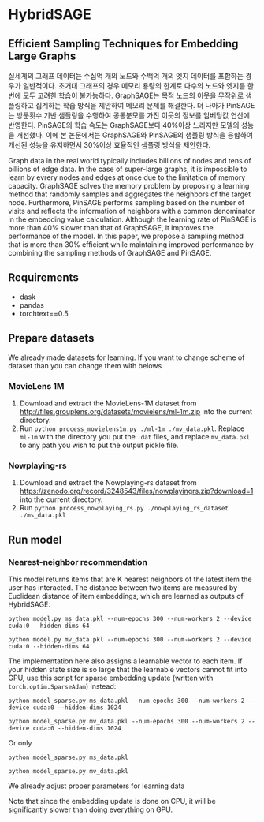# HybridSAGE

## Efficient Sampling Techniques for Embedding Large Graphs
실세계의 그래프 데이터는 수십억 개의 노드와 수백억 개의 엣지 데이터를 포함하는 경우가 일반적이다. 초거대 그래프의 경우 메모리 용량의 한계로 다수의 노드와 엣지를 한 번에 모두 고려한 학습이 불가능하다. GraphSAGE는 목적 노드의 이웃을 무작위로 샘플링하고 집계하는 학습 방식을 제안하여 메모리 문제를 해결한다. 더 나아가 PinSAGE는 방문횟수 기반 샘플링을 수행하여 공통분모를 가진 이웃의 정보를 임베딩값 연산에 반영한다. PinSAGE의 학습 속도는 GraphSAGE보다 40%이상 느리지만 모델의 성능을 개선했다. 이에 본 논문에서는 GraphSAGE와 PinSAGE의 샘플링 방식을 융합하여 개선된 성능을 유지하면서 30%이상 효율적인 샘플링 방식을 제안한다.

Graph data in the real world typically includes billions of nodes and tens of billions of edge data. In the case of super-large graphs, it is impossible to learn by evrery nodes and edges at once due to the limitation of memory capacity. GraphSAGE solves the memory problem by proposing a learning method that randomly samples and aggregates the neighbors of the target node. Furthermore, PinSAGE performs sampling based on the number of visits and reflects the information of neighbors with a common denominator in the embedding value calculation. Although the learning rate of PinSAGE is more than 40% slower than that of GraphSAGE, it improves the performance of the model. In this paper, we propose a sampling method that is more than 30% efficient while maintaining improved performance by combining the sampling methods of GraphSAGE and PinSAGE.


## Requirements

- dask
- pandas
- torchtext==0.5

## Prepare datasets
We already made datasets for learning. If you want to change scheme of dataset than you can change them with belows

### MovieLens 1M

1. Download and extract the MovieLens-1M dataset from http://files.grouplens.org/datasets/movielens/ml-1m.zip
   into the current directory.
2. Run `python process_movielens1m.py ./ml-1m ./mv_data.pkl`.
   Replace `ml-1m` with the directory you put the `.dat` files, and replace `mv_data.pkl` to
   any path you wish to put the output pickle file.

### Nowplaying-rs

1. Download and extract the Nowplaying-rs dataset from https://zenodo.org/record/3248543/files/nowplayingrs.zip?download=1
   into the current directory.
2. Run `python process_nowplaying_rs.py ./nowplaying_rs_dataset ./ms_data.pkl`

## Run model

### Nearest-neighbor recommendation

This model returns items that are K nearest neighbors of the latest item the user has
interacted.  The distance between two items are measured by Euclidean distance of
item embeddings, which are learned as outputs of HybridSAGE.

```
python model.py ms_data.pkl --num-epochs 300 --num-workers 2 --device cuda:0 --hidden-dims 64
```
```
python model.py mv_data.pkl --num-epochs 300 --num-workers 2 --device cuda:0 --hidden-dims 64
```
The implementation here also assigns a learnable vector to each item.  If your hidden
state size is so large that the learnable vectors cannot fit into GPU, use this script
for sparse embedding update (written with `torch.optim.SparseAdam`) instead:


```
python model_sparse.py ms_data.pkl --num-epochs 300 --num-workers 2 --device cuda:0 --hidden-dims 1024
```
```
python model_sparse.py mv_data.pkl --num-epochs 300 --num-workers 2 --device cuda:0 --hidden-dims 1024
```
Or only
```
python model_sparse.py ms_data.pkl
```
```
python model_sparse.py mv_data.pkl
```
We already adjust proper parameters for learning data


Note that since the embedding update is done on CPU, it will be significantly slower than doing
everything on GPU.



